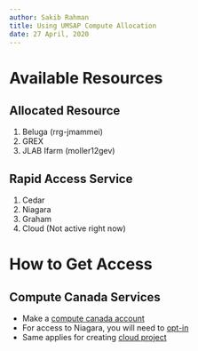 ```yaml
---
author: Sakib Rahman
title: Using UMSAP Compute Allocation 
date: 27 April, 2020
---
```






# Available Resources
## Allocated Resource
1. Beluga (rrg-jmammei)
2. GREX 
3. JLAB Ifarm (moller12gev)

## Rapid Access Service

1. Cedar
2. Niagara
3. Graham
4. Cloud (Not active right now)


# How to Get Access
## Compute Canada Services
* Make a [compute canada account](https://www.computecanada.ca/research-portal/account-management/apply-for-an-account/)
* For access to Niagara, you will need to [opt-in](https://docs.computecanada.ca/wiki/Niagara_Quickstart#Getting_started_on_Niagara)
* Same applies for creating  [cloud project](https://docs.computecanada.ca/wiki/Cloud)
